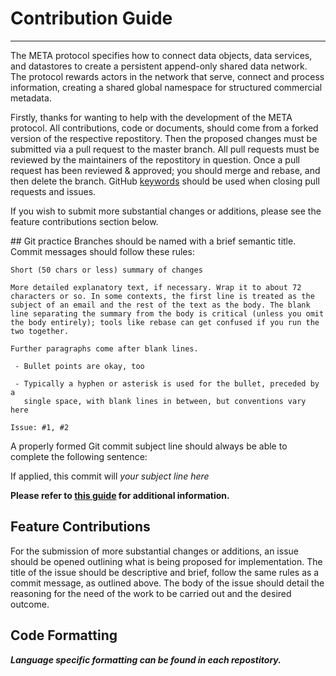 # Contribution Guide
___
The META protocol specifies how to connect data objects, data services, and datastores to create a persistent append-only shared data network. The protocol rewards actors in the network that serve, connect and process information, creating a shared global namespace for structured commercial metadata.

Firstly, thanks for wanting to help with the development of the META protocol. All contributions, code or documents, should come from a forked version of the respective repostitory. Then the proposed changes must be submitted via a pull request to the master branch. All pull requests must be reviewed by the maintainers of the repostitory in question. Once a pull request has been reviewed & approved; you should merge and rebase, and then delete the branch.
GitHub [keywords](https://help.github.com/articles/closing-issues-using-keywords/) should be used when closing pull requests and issues.

If you wish to submit more substantial changes or additions, please see the feature contributions section below.


## Git practice
Branches should be named with a brief semantic title.
Commit messages should follow these rules:
```
Short (50 chars or less) summary of changes

More detailed explanatory text, if necessary. Wrap it to about 72
characters or so. In some contexts, the first line is treated as the
subject of an email and the rest of the text as the body. The blank
line separating the summary from the body is critical (unless you omit
the body entirely); tools like rebase can get confused if you run the
two together.

Further paragraphs come after blank lines.

 - Bullet points are okay, too

 - Typically a hyphen or asterisk is used for the bullet, preceded by a
   single space, with blank lines in between, but conventions vary here

Issue: #1, #2
```
A properly formed Git commit subject line should always be able to complete the following sentence:

If applied, this commit will _your subject line here_

**Please refer to [this guide](https://chris.beams.io/posts/git-commit/) for additional information.**


## Feature Contributions
For the submission of more substantial changes or additions, an issue should be opened outlining what is being proposed for implementation. The title of the issue should be descriptive and brief, follow the same rules as a commit message, as outlined above. The body of the issue should detail the reasoning for the need of the work to be carried out and the desired outcome.

## Code Formatting
_**Language specific formatting can be found in each repostitory.**_
